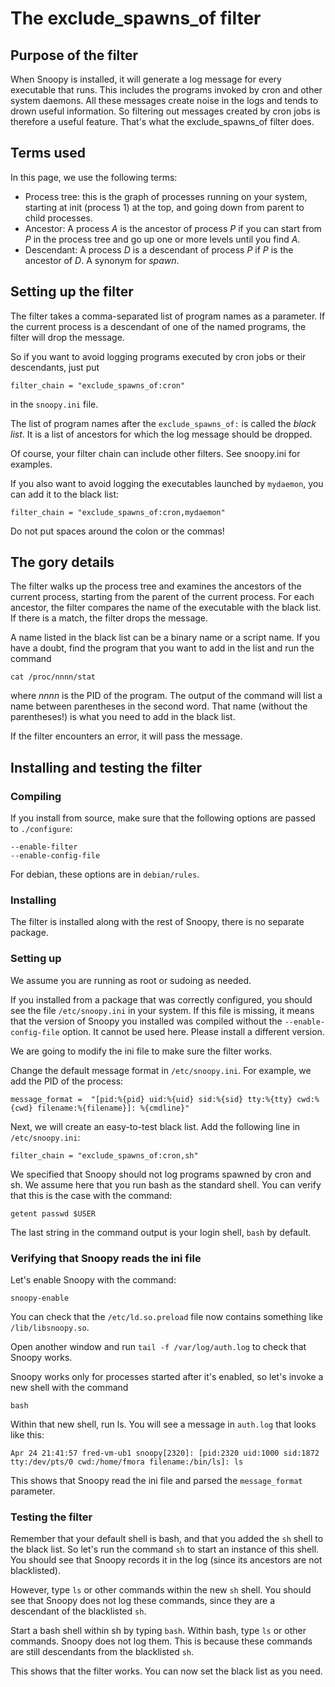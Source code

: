 # The exclude_spawns_of filter

## Purpose of the filter

When Snoopy is installed, it will generate a log message for every executable
that runs. This includes the programs invoked by cron and other system
daemons. All these messages create noise in the logs and tends to drown useful
information. So filtering out messages created by cron jobs is therefore a
useful feature. That's what the exclude_spawns_of filter does.

## Terms used

In this page, we use the following terms:

- Process tree: this is the graph of processes running on your system, starting at init (process 1) at the top, and going down from parent to child processes.
- Ancestor: A process _A_ is the ancestor of process _P_ if you can start from _P_ in the process tree and go up one or more levels until you find _A_.
- Descendant: A process _D_ is a descendant of process _P_ if _P_ is the ancestor of _D_. A synonym for _spawn_.


## Setting up the filter

The filter takes a comma-separated list of program names as a parameter. If the current process is a descendant of one of the named programs, the filter will drop the message.

So if you want to avoid logging programs executed by cron jobs or their descendants, just put

    filter_chain = "exclude_spawns_of:cron"

in the `snoopy.ini` file.

The list of program names after the `exclude_spawns_of:` is called the _black list_. It is a list of ancestors for which the log message should be dropped.

Of course, your filter chain can include other filters. See snoopy.ini for examples.

If you also want to avoid logging the executables launched by `mydaemon`, you can add it to the black list:

    filter_chain = "exclude_spawns_of:cron,mydaemon"

Do not put spaces around the colon or the commas!

## The gory details

The filter walks up the process tree and examines the ancestors of the current process, starting from the parent of the current process. For each ancestor, the filter compares the name of the executable with the black list. If there is a match, the filter drops the message.

A name listed in the black list can be a binary name or a script name. If you have a doubt, find the program that you want to add in the list and run the command

    cat /proc/nnnn/stat

where _nnnn_ is the PID of the program. The output of the command will list a name between parentheses in the second word. That name (without the parentheses!) is what you need to add in the black list.

If the filter encounters an error, it will pass the message.

## Installing and testing the filter

### Compiling

If you install from source, make sure that the following options are passed to `./configure`:

    --enable-filter
    --enable-config-file

For debian, these options are in `debian/rules`.

### Installing

The filter is installed along with the rest of Snoopy, there is no separate package.

### Setting up

We assume you are running as root or sudoing as needed.

If you installed from a package that was correctly configured, you should see the file `/etc/snoopy.ini` in your system. If this file is missing, it means that the version of Snoopy you installed was compiled without the `--enable-config-file` option. It cannot be used here. Please install a different version.

 We are going to modify the ini file to make sure the filter works.

Change the default message format in `/etc/snoopy.ini`. For example, we add the PID of the process:

    message_format =  "[pid:%{pid} uid:%{uid} sid:%{sid} tty:%{tty} cwd:%{cwd} filename:%{filename}]: %{cmdline}"

Next, we will create an easy-to-test black list. Add the following line in  `/etc/snoopy.ini`:

    filter_chain = "exclude_spawns_of:cron,sh"

We specified that Snoopy should not log programs spawned by cron and sh. We assume here that you run bash as the standard shell. You can verify that this is the case with the command:

    getent passwd $USER

The last string in the command output is your login shell, `bash` by default.

### Verifying that Snoopy reads the ini file

Let's enable Snoopy with the command:

    snoopy-enable

You can check that the `/etc/ld.so.preload` file now contains something like `/lib/libsnoopy.so`.

Open another window and run `tail -f /var/log/auth.log` to check that Snoopy works.

Snoopy works only for processes started after it's enabled, so let's invoke a new shell with the command

    bash

Within that new shell, run ls. You will see a message in `auth.log` that looks like this:
```
Apr 24 21:41:57 fred-vm-ub1 snoopy[2320]: [pid:2320 uid:1000 sid:1872 tty:/dev/pts/0 cwd:/home/fmora filename:/bin/ls]: ls
```

This shows that Snoopy read the ini file and parsed the `message_format` parameter.

### Testing the filter

Remember that your default shell is bash, and that you added the `sh` shell to the black list. So let's run the command `sh` to start an instance of this shell. You should see that Snoopy records it in the log (since its ancestors are not blacklisted).

However, type `ls` or other commands within the new `sh` shell. You should see that Snoopy does not log these commands, since they are a descendant of the blacklisted `sh`.

Start a bash shell within sh by typing `bash`. Within bash, type `ls` or other commands. Snoopy does not log them. This is because these commands are still descendants from the blacklisted `sh`.

This shows that the filter works. You can now set the black list as you need.



